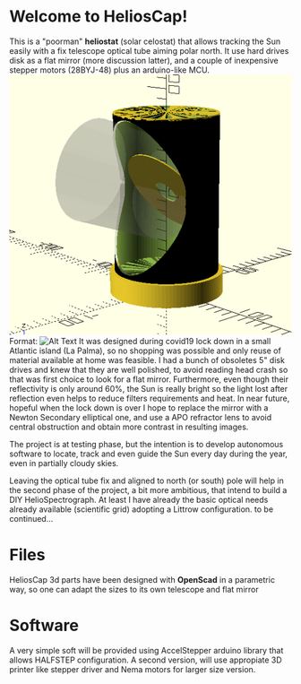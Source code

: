 # Welcome to HeliosCap!

This is a "poorman" **heliostat** (solar celostat) that allows tracking the Sun easily with a fix telescope optical tube aiming polar north. It use hard drives disk as a flat mirror (more discussion latter), and a couple of inexpensive stepper motors (28BYJ-48) plus an arduino-like MCU. 
![GitHub Logo](/HeliosCap.gif)
Format: ![Alt Text](url)
It was designed during covid19 lock down in a small Atlantic island (La Palma), so no shopping was possible and only reuse of material available at home was feasible. I had a bunch of obsoletes 5" disk drives and knew that they are well polished, to avoid reading head crash so that was first choice to look for a flat mirror. Furthermore, even though their reflectivity is only around 60%, the Sun is really bright so the light lost after reflection even helps to reduce filters requirements and heat. In near future, hopeful when the lock down is over I hope to replace the mirror with a Newton Secondary elliptical one, and use a APO refractor lens to avoid central obstruction and obtain more contrast in resulting images.

The project is at testing phase, but the intention is to develop autonomous software to locate, track and even guide the Sun every day during the year, even in partially cloudy skies.

Leaving the optical tube fix and aligned to north (or south) pole will help in the second phase of the project, a bit more ambitious, that intend to build a DIY HelioSpectrograph. At least I have already the basic optical needs already available (scientific grid) adopting a Littrow configuration. to be continued... 

# Files

HeliosCap 3d parts have been designed with **OpenScad** in a parametric way, so one can adapt the sizes to its own telescope and flat mirror
# Software
A very simple soft will be provided using AccelStepper arduino library that allows HALFSTEP configuration. A second version, will use appropiate 3D printer like stepper driver and Nema motors for larger size version.
